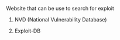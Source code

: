 Website that can be use to search for exploit

1. NVD (National Vulnerability Database)

2. Exploit-DB
